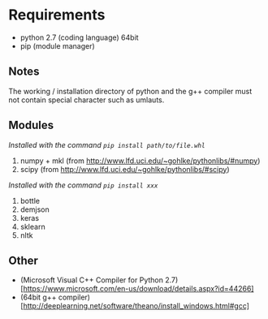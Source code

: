 # Requirements

* python 2.7 (coding language) 64bit
* pip (module manager)

## Notes

The working / installation directory of python and the g++ compiler must not contain special character such as umlauts.

## Modules

_Installed with the command `pip install path/to/file.whl`_

1. numpy + mkl (from http://www.lfd.uci.edu/~gohlke/pythonlibs/#numpy)
2. scipy (from http://www.lfd.uci.edu/~gohlke/pythonlibs/#scipy)

_Installed with the command `pip install xxx`_

1. bottle
2. demjson
3. keras
4. sklearn
5. nltk

## Other

* (Microsoft Visual C++ Compiler for Python 2.7)[https://www.microsoft.com/en-us/download/details.aspx?id=44266]
* (64bit g++ compiler)[http://deeplearning.net/software/theano/install_windows.html#gcc]